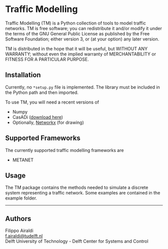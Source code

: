 # Traffic Modelling

Traffic Modelling (TM) is a Python collection of tools to model traffic 
networks. TM is free software; you can redistribute it and/or modify it under 
the terms of the GNU General Public License as published by the Free Software Foundation; either version 3, or (at your option) any later version.

TM is distributed in the hope that it will be useful, but WITHOUT ANY WARRANTY; without even the implied warranty of MERCHANTABILITY or FITNESS FOR A 
PARTICULAR PURPOSE.

## Installation

Currently, no `*setup.py` file is implemented. The library must be included 
in the Python path and then imported.

To use TM, you will need a recent versions of

* Numpy
* CasADi ([download here](http://files.casadi.org))
* Optionally, [Networkx](https://networkx.org/) (for drawing) 

## Supported Frameworks

The currently supported traffic modelling frameworks are

* METANET

##  Usage

The TM package contains the methods needed to simulate a discrete system representing a traffic network. Some examples are contained in the example folder.


---
## Authors

Filippo Airaldi  
<f.airaldi@tudelft.nl>   
Delft University of Technology - Delft Center for Systems and Control
